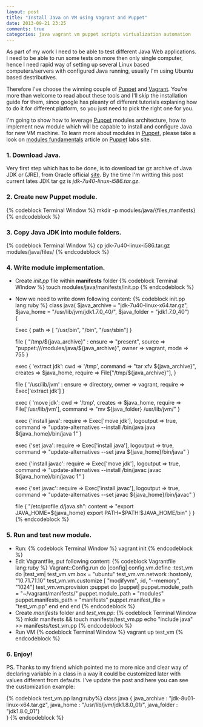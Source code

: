 ```yaml
---
layout: post
title: "Install Java on VM using Vagrant and Puppet"
date: 2013-09-21 23:25
comments: true
categories: java vagrant vm puppet scripts virtualization automation
---
```

As part of my work I need to be able to test different Java Web applications. I need to be able to run some tests on more then only single computer, hence I need rapid way of setting up several Linux based computers/servers with configured Java running, usually I'm using Ubuntu based destributives.

Therefore I've choose the winning couple of [Puppet] and [Vagrant]. You're more than welcome to read about these tools and I'll skip the installation guide for them, since google has pleanty of different tutorials explaning how to do it for different platform, so you just need to pick the right one for you.

<!-- more -->

I'm going to show how to leverage [Puppet] modules architecture, how to implement new module which will be capable to install and configure Java for new VM machine. To learn more about modules in [Puppet], please take a look on [modules fundamentals][puppet_modules] article on [Puppet] labs site.

### 1. Download Java.
Very first step which has to be done, is to download tar gz archive of Java JDK or (JRE), from Oracle official [site][Oracle]. By the time I'm writting this post current lates JDK tar gz is _jdk-7u40-linux-i586.tar.gz_.
### 2. Create new Puppet module.
{% codeblock Terminal Window %}
mkdir -p modules/java/{files,manifests}
{% endcodeblock %}
### 3. Copy Java JDK into module folders.
{% codeblock Terminal Window %}
cp jdk-7u40-linux-i586.tar.gz modules/java/files/
{% endcodeblock %}
### 4. Write module implementation.
+ Create _init.pp_ file within __manifests__ folder
{% codeblock Terminal WIndow %}
touch modules/java/manifests/init.pp
{% endcodeblock %}
+ Now we need to write down following content:
{% codeblock init.pp lang:ruby  %}
class java(
    $java_archive = "jdk-7u40-linux-x64.tar.gz",
    $java_home = "/usr/lib/jvm/jdk1.7.0_40/",
    $java_folder = "jdk1.7.0_40")  
    {

    Exec {
        path => [ "/usr/bin", "/bin", "/usr/sbin"]
    }

    file { "/tmp/${java_archive}" :
        ensure => "present",
        source => "puppet:///modules/java/${java_archive}",
        owner  => vagrant,
        mode   => 755
    }

    exec { 'extract jdk':
        cwd => '/tmp',
        command => "tar xfv ${java_archive}",
        creates => $java_home,
        require => File["/tmp/${java_archive}"],
    }

    file { '/usr/lib/jvm' :
        ensure => directory,
        owner => vagrant,
        require => Exec['extract jdk']
    }

    exec { 'move jdk':
        cwd => '/tmp',
        creates => $java_home,
        require => File['/usr/lib/jvm'],
        command => "mv ${java_folder} /usr/lib/jvm/"
    }

    exec {'install java':
        require => Exec['move jdk'],
        logoutput => true,
        command => "update-alternatives --install /bin/java java ${java_home}/bin/java 1"
    }

    exec {'set java':
        require => Exec['install java'],
        logoutput => true,
        command => "update-alternatives --set java ${java_home}/bin/java"
    }

    exec {'install javac':
        require => Exec['move jdk'],
        logoutput => true,
        command => "update-alternatives --install /bin/javac javac ${java_home}/bin/javac 1"
    }

    exec {'set javac':
        require => Exec['install javac'],
        logoutput => true,
        command => "update-alternatives --set javac ${java_home}/bin/javac"
    }
    
	file { "/etc/profile.d/java.sh":
		content => "export JAVA_HOME=${java_home}
				  	 export PATH=\$PATH:\$JAVA_HOME/bin"
	}
}
{% endcodeblock %}
### 5. Run and test new module.

+ Run:
{% codeblock Terminal Window %}
vagrant init
{% endcodeblock %}
+ Edit Vagrantfile, put following content:
{% codeblock Vagrantfile lang:ruby %}
Vagrant::Config.run do |config|
  config.vm.define :test_vm do |test_vm|
        test_vm.vm.box = "ubuntu"
        test_vm.vm.network :hostonly, "10.71.71.10"
        test_vm.vm.customize [ "modifyvm", :id, "--memory", "1024"]
        test_vm.vm.provision :puppet do |puppet|
                puppet.module_path = "~/vagrant/manifests/"
                puppet.module_path = "modules"
                puppet.manifests_path = "manifests"
                puppet.manifest_file  = "test_vm.pp"
        end
  end
end
{% endcodeblock %}
+ Create _manifests_ folder and _test_vm.pp_:
{% codeblock Terminal Window %}
mkdir manifests && touch manifests/test_vm.pp
echo "include java" >> manifests/test_vm.pp
{% endcodeblock %}
+ Run VM 
{% codeblock Terminal Window %}
vagrant up test_vm
{% endcodeblock %}

### 6. Enjoy!

PS. Thanks to my friend which pointed me to more nice and clear way of declaring variable in a class in a way it could be customized later with values different from defaults. I've update the post and here you can see the customization example:

{% codeblock test_vm.pp lang:ruby%}
class java {
    java_archive : "jdk-8u01-linux-x64.tar.gz",
    java_home : "/usr/lib/jvm/jdk1.8.0_01/",
    java_folder : "jdk1.8.0_01")  
}
{% endcodeblock %}

[Puppet]:http://puppetlabs.com/
[puppet_modules]: http://docs.puppetlabs.com/puppet/2.7/reference/modules_fundamentals.html
[Vagrant]:http://www.vagrantup.com/
[Oracle]:http://www.oracle.com/technetwork/java/javase/downloads/jdk7-downloads-1880260.html
